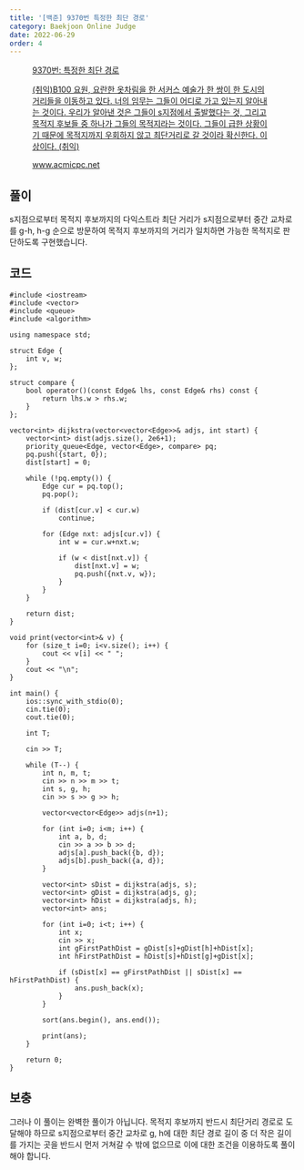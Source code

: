 ```yaml
---
title: '[백준] 9370번 특정한 최단 경로'
category: Baekjoon Online Judge
date: 2022-06-29
order: 4
---
```


<figure class="opengraph"><a href="https://www.acmicpc.net/problem/9370" data-source-url="https://www.acmicpc.net/problem/9370">
<div class="og-image" style="background-image: url('https://drive.google.com/uc?export=view&id=1nCax5mgwtYA82T46I_ntU1afsBBNkrLr');"></div>
<div class="og-text">
<p class="og-title">9370번: 특정한 최단 경로</p>
<p class="og-desc">(취익)B100 요원, 요란한 옷차림을 한 서커스 예술가 한 쌍이 한 도시의 거리들을 이동하고 있다. 너의 임무는 그들이 어디로 가고 있는지 알아내는 것이다. 우리가 알아낸 것은 그들이 s지점에서 출발했다는 것, 그리고 목적지 후보들 중 하나가 그들의 목적지라는 것이다. 그들이 급한 상황이기 때문에 목적지까지 우회하지 않고 최단거리로 갈 것이라 확신한다. 이상이다. (취익)</p>
<p class="og-host">www.acmicpc.net</p></div></a></figure>

## 풀이
s지점으로부터 목적지 후보까지의 다익스트라 최단 거리가 s지점으로부터 중간 교차로를 g-h, h-g 순으로 방문하여 목적지 후보까지의 거리가 일치하면 가능한 목적지로 판단하도록 구현했습니다.

## 코드
```cpp::lineons
#include <iostream>
#include <vector>
#include <queue>
#include <algorithm>

using namespace std;

struct Edge {
    int v, w;
};

struct compare {
    bool operator()(const Edge& lhs, const Edge& rhs) const {
        return lhs.w > rhs.w;
    }
};

vector<int> dijkstra(vector<vector<Edge>>& adjs, int start) {
    vector<int> dist(adjs.size(), 2e6+1);
    priority_queue<Edge, vector<Edge>, compare> pq;
    pq.push({start, 0});
    dist[start] = 0;

    while (!pq.empty()) {
        Edge cur = pq.top();
        pq.pop();

        if (dist[cur.v] < cur.w)
            continue;
        
        for (Edge nxt: adjs[cur.v]) {
            int w = cur.w+nxt.w;

            if (w < dist[nxt.v]) {
                dist[nxt.v] = w;
                pq.push({nxt.v, w});
            }
        }
    }
    
    return dist;
}

void print(vector<int>& v) {
    for (size_t i=0; i<v.size(); i++) {
        cout << v[i] << " ";
    }
    cout << "\n";
}

int main() {
    ios::sync_with_stdio(0);
    cin.tie(0);
    cout.tie(0);

    int T;

    cin >> T;

    while (T--) {
        int n, m, t;
        cin >> n >> m >> t;
        int s, g, h;
        cin >> s >> g >> h;

        vector<vector<Edge>> adjs(n+1);

        for (int i=0; i<m; i++) {
            int a, b, d;
            cin >> a >> b >> d;
            adjs[a].push_back({b, d});
            adjs[b].push_back({a, d});
        }

        vector<int> sDist = dijkstra(adjs, s);
        vector<int> gDist = dijkstra(adjs, g);
        vector<int> hDist = dijkstra(adjs, h);
        vector<int> ans;

        for (int i=0; i<t; i++) {
            int x;
            cin >> x;
            int gFirstPathDist = gDist[s]+gDist[h]+hDist[x];
            int hFirstPathDist = hDist[s]+hDist[g]+gDist[x];

            if (sDist[x] == gFirstPathDist || sDist[x] == hFirstPathDist) {
                ans.push_back(x);
            }
        }

        sort(ans.begin(), ans.end());

        print(ans);
    }

    return 0;
}
```

## 보충
그러나 이 풀이는 완벽한 풀이가 아닙니다. 목적지 후보까지 반드시 최단거리 경로로 도달해야 하므로 s지점으로부터 중간 교차로 g, h에 대한 최단 경로 길이 중 더 작은 길이를 가지는 곳을 반드시 먼저 거쳐갈 수 밖에 없으므로 이에 대한 조건을 이용하도록 풀이해야 합니다.
